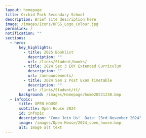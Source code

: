 ```yaml
---
layout: homepage
title: Orchid Park Secondary School
description: Brief site description here
image: /images/Icons/OPSS_Logo_Colour.jpg
permalink: /
notification: ""
sections:
  - hero:
      key_highlights:
        - title: 2025 Booklist
          description: ""
          url: /links/Student/books/
        - title: 2024 Sec 3 EOY Extended Curriculum
          description: ""
          url: /announcements/
        - title: 2024 Sem 2 Post Exam Timetable
          description: ""
          url: /links/Student/tt/
      background: /images/Homepage/home20221230.bmp
  - infopic:
      title: OPEN HOUSE
      subtitle: Open House 2024
      id: infopic
      description: "Come Join Us!  Date: 23rd November 2024"
      image: /images/Open House/2024_open_house.bmp
      alt: Image alt text
---
```

